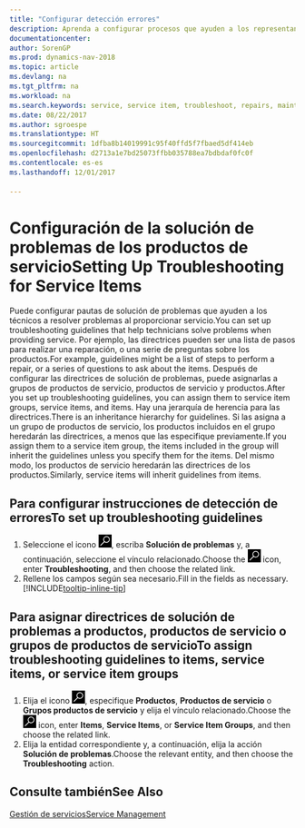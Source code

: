 ```yaml
---
title: "Configurar detección errores"
description: Aprenda a configurar procesos que ayuden a los representantes de servicio a identificar y resolver problemas con productos de servicio.
documentationcenter: 
author: SorenGP
ms.prod: dynamics-nav-2018
ms.topic: article
ms.devlang: na
ms.tgt_pltfrm: na
ms.workload: na
ms.search.keywords: service, service item, troubleshoot, repairs, maintenance
ms.date: 08/22/2017
ms.author: sgroespe
ms.translationtype: HT
ms.sourcegitcommit: 1dfba8b14019991c95f40ffd5f7fbaed5df414eb
ms.openlocfilehash: d2713a1e7bd25073ffbb035788ea7bdbdaf0fc0f
ms.contentlocale: es-es
ms.lasthandoff: 12/01/2017

---
```


# <a name="setting-up-troubleshooting-for-service-items"></a><span data-ttu-id="b2cbf-103">Configuración de la solución de problemas de los productos de servicio</span><span class="sxs-lookup"><span data-stu-id="b2cbf-103">Setting Up Troubleshooting for Service Items</span></span>
<span data-ttu-id="b2cbf-104">Puede configurar pautas de solución de problemas que ayuden a los técnicos a resolver problemas al proporcionar servicio.</span><span class="sxs-lookup"><span data-stu-id="b2cbf-104">You can set up troubleshooting guidelines that help technicians solve problems when providing service.</span></span> <span data-ttu-id="b2cbf-105">Por ejemplo, las directrices pueden ser una lista de pasos para realizar una reparación, o una serie de preguntas sobre los productos.</span><span class="sxs-lookup"><span data-stu-id="b2cbf-105">For example, guidelines might be a list of steps to perform a repair, or a series of questions to ask about the items.</span></span> <span data-ttu-id="b2cbf-106">Después de configurar las directrices de solución de problemas, puede asignarlas a grupos de productos de servicio, productos de servicio y productos.</span><span class="sxs-lookup"><span data-stu-id="b2cbf-106">After you set up troubleshooting guidelines, you can assign them to service item groups, service items, and items.</span></span> <span data-ttu-id="b2cbf-107">Hay una jerarquía de herencia para las directrices.</span><span class="sxs-lookup"><span data-stu-id="b2cbf-107">There is an inheritance hierarchy for guidelines.</span></span> <span data-ttu-id="b2cbf-108">Si las asigna a un grupo de productos de servicio, los productos incluidos en el grupo heredarán las directrices, a menos que las especifique previamente.</span><span class="sxs-lookup"><span data-stu-id="b2cbf-108">If you assign them to a service item group, the items included in the group will inherit the guidelines unless you specify them for the items.</span></span> <span data-ttu-id="b2cbf-109">Del mismo modo, los productos de servicio heredarán las directrices de los productos.</span><span class="sxs-lookup"><span data-stu-id="b2cbf-109">Similarly, service items will inherit guidelines from items.</span></span>  

## <a name="to-set-up-troubleshooting-guidelines"></a><span data-ttu-id="b2cbf-110">Para configurar instrucciones de detección de errores</span><span class="sxs-lookup"><span data-stu-id="b2cbf-110">To set up troubleshooting guidelines</span></span>
1. <span data-ttu-id="b2cbf-111">Seleccione el icono ![Buscar página o informe](media/ui-search/search_small.png "icono Buscar página o informe"), escriba **Solución de problemas** y, a continuación, seleccione el vínculo relacionado.</span><span class="sxs-lookup"><span data-stu-id="b2cbf-111">Choose the ![Search for Page or Report](media/ui-search/search_small.png "Search for Page or Report icon") icon, enter **Troubleshooting**, and then choose the related link.</span></span>  
2. <span data-ttu-id="b2cbf-112">Rellene los campos según sea necesario.</span><span class="sxs-lookup"><span data-stu-id="b2cbf-112">Fill in the fields as necessary.</span></span> [!INCLUDE[tooltip-inline-tip](includes/tooltip-inline-tip_md.md)]  

## <a name="to-assign-troubleshooting-guidelines-to-items-service-items-or-service-item-groups"></a><span data-ttu-id="b2cbf-113">Para asignar directrices de solución de problemas a productos, productos de servicio o grupos de productos de servicio</span><span class="sxs-lookup"><span data-stu-id="b2cbf-113">To assign troubleshooting guidelines to items, service items, or service item groups</span></span>
1. <span data-ttu-id="b2cbf-114">Elija el icono ![Buscar página o informe](media/ui-search/search_small.png "icono Buscar página o informe"), especifique **Productos**, **Productos de servicio** o **Grupos productos de servicio** y elija el vínculo relacionado.</span><span class="sxs-lookup"><span data-stu-id="b2cbf-114">Choose the ![Search for Page or Report](media/ui-search/search_small.png "Search for Page or Report icon") icon, enter **Items**, **Service Items**, or **Service Item Groups**, and then choose the related link.</span></span>  
2. <span data-ttu-id="b2cbf-115">Elija la entidad correspondiente y, a continuación, elija la acción **Solución de problemas**.</span><span class="sxs-lookup"><span data-stu-id="b2cbf-115">Choose the relevant entity, and then choose the **Troubleshooting** action.</span></span>  

## <a name="see-also"></a><span data-ttu-id="b2cbf-116">Consulte también</span><span class="sxs-lookup"><span data-stu-id="b2cbf-116">See Also</span></span>
[<span data-ttu-id="b2cbf-117">Gestión de servicios</span><span class="sxs-lookup"><span data-stu-id="b2cbf-117">Service Management</span></span>](service-service.md)
